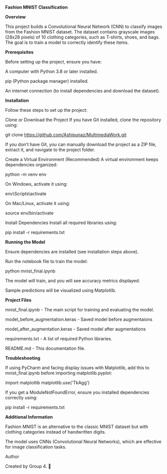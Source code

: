 **Fashion MNIST Classification**

**Overview**

This project builds a Convolutional Neural Network (CNN) to classify images from the Fashion MNIST dataset. The dataset contains grayscale images (28x28 pixels) of 10 clothing categories, such as T-shirts, shoes, and bags. The goal is to train a model to correctly identify these items.

**Prerequisites**

Before setting up the project, ensure you have:

A computer with Python 3.8 or later installed.

pip (Python package manager) installed.

An internet connection (to install dependencies and download the dataset).

**Installation**

Follow these steps to set up the project:

Clone or Download the Project
If you have Git installed, clone the repository using:

git clone https://github.com/Ashipunaz/MultimediaWork.git


If you don't have Git, you can manually download the project as a ZIP file, extract it, and navigate to the project folder.

Create a Virtual Environment (Recommended)
A virtual environment keeps dependencies organized:

python -m venv env

On Windows, activate it using:

env\Scripts\activate

On Mac/Linux, activate it using:

source env/bin/activate

Install Dependencies
Install all required libraries using:

pip install -r requirements.txt

**Running the Model**

Ensure dependencies are installed (see installation steps above).

Run the notebook file to train the model:

python mnist_final.ipynb

The model will train, and you will see accuracy metrics displayed.

Sample predictions will be visualized using Matplotlib.

**Project Files**

mnist_final.ipynb - The main script for training and evaluating the model.

model_before_augmentation.keras - Saved model before augmentaions

model_after_augmentation.keras - Saved model after augmentations

requirements.txt - A list of required Python libraries.

README.md - This documentation file.

**Troubleshooting**

If using PyCharm and facing display issues with Matplotlib, add this to mnist_final.ipynb before importing matplotlib.pyplot:

import matplotlib
matplotlib.use('TkAgg')

If you get a ModuleNotFoundError, ensure you installed dependencies correctly using:

pip install -r requirements.txt

**Additional Information**

Fashion MNIST is an alternative to the classic MNIST dataset but with clothing categories instead of handwritten digits.

The model uses CNNs (Convolutional Neural Networks), which are effective for image classification tasks.

Author

Created by Group 4. 🚀

